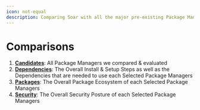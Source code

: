 ```yaml
---
icon: not-equal
description: Comparing Soar with all the major pre-existing Package Managers
---
```


# Comparisons

1. [**Candidates**](soar/readme/candidates.md): All Package Managers we compared & evaluated
2. [**Dependencies**](soar/readme/dependencies.md): The Overall Install & Setup Steps as well as the Dependencies that are needed to use each Selected Package Managers
3. [**Packages**](soar/comparisons/packages.md): The Overall Package Ecosystem of each Selected Package Managers
4. [**Security**](soar/comparisons/security.md): The Overall Security Posture of each Selected Package Managers
